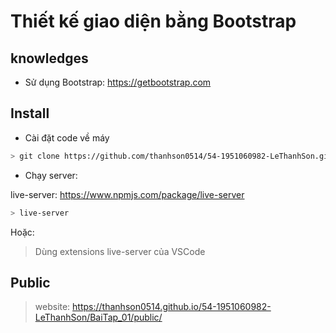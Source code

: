 # Thiết kế giao diện bằng Bootstrap

## knowledges

* Sử dụng Bootstrap: https://getbootstrap.com


## Install

- Cài đặt code về máy
```bash
> git clone https://github.com/thanhson0514/54-1951060982-LeThanhSon.git
```

- Chạy server:

live-server: https://www.npmjs.com/package/live-server
```bash
> live-server
```

Hoặc:
> Dùng extensions live-server của VSCode

## Public

> website: https://thanhson0514.github.io/54-1951060982-LeThanhSon/BaiTap_01/public/